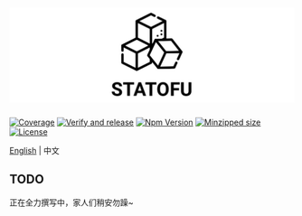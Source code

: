 <h1 align="center">
  <img src="./assets/d9606fc3fb1f3abc2505a5856412c87b8cce3679.jpg" alt="Statofu" />
</h1>

[![Coverage](https://img.shields.io/codecov/c/github/statofu/statofu/latest)](https://codecov.io/gh/statofu/statofu)
[![Verify and release](https://img.shields.io/github/actions/workflow/status/statofu/statofu/verify-and-release.yml?branch=latest&label=verify%20and%20release)](https://github.com/statofu/statofu/actions/workflows/verify-and-release.yml)
[![Npm Version](https://img.shields.io/npm/v/statofu)](https://npmjs.com/package/statofu)
[![Minzipped size](https://img.shields.io/bundlephobia/minzip/statofu)](https://bundlephobia.com/package/statofu)
[![License](https://img.shields.io/github/license/statofu/statofu)](./LICENSE)

[English](./README.md) | 中文

## TODO

正在全力撰写中，家人们稍安勿躁~
